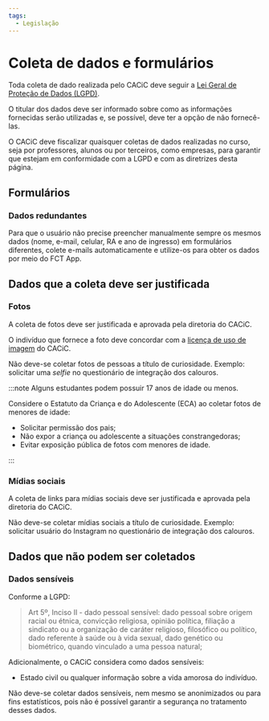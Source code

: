 ```yaml
---
tags:
  - Legislação
---
```


# Coleta de dados e formulários

Toda coleta de dado realizada pelo CACiC deve seguir a [Lei Geral de Proteção de Dados (LGPD)](https://www.planalto.gov.br/ccivil_03/_ato2015-2018/2018/lei/l13709.htm).

O titular dos dados deve ser informado sobre como as informações fornecidas serão utilizadas e, se possível, deve ter a opção de não fornecê-las.

O CACiC deve fiscalizar quaisquer coletas de dados realizadas no curso, seja por professores, alunos ou por terceiros, como empresas, para garantir que estejam em conformidade com a LGPD e com as diretrizes desta página.

## Formulários

### Dados redundantes

Para que o usuário não precise preencher manualmente sempre os mesmos dados (nome, e-mail, celular, RA e ano de ingresso) em formulários diferentes, colete e-mails automaticamente e utilize-os para obter os dados por meio do FCT App.

## Dados que a coleta deve ser justificada

### Fotos

A coleta de fotos deve ser justificada e aprovada pela diretoria do CACiC.

O indivíduo que fornece a foto deve concordar com a [licença de uso de imagem](https://cacic.dev.br/kb/CACiC/Legal/Licen%C3%A7a%20de%20uso%20de%20imagem) do CACiC.

Não deve-se coletar fotos de pessoas a título de curiosidade. Exemplo: solicitar uma _selfie_ no questionário de integração dos calouros.

:::note
Alguns estudantes podem possuir 17 anos de idade ou menos.

Considere o Estatuto da Criança e do Adolescente (ECA) ao coletar fotos de menores de idade:

- Solicitar permissão dos pais;
- Não expor a criança ou adolescente a situações constrangedoras;
- Evitar exposição pública de fotos com menores de idade.

:::

### Mídias sociais

A coleta de links para mídias sociais deve ser justificada e aprovada pela diretoria do CACiC.

Não deve-se coletar mídias sociais a título de curiosidade. Exemplo: solicitar usuário do Instagram no questionário de integração dos calouros.

## Dados que não podem ser coletados

### Dados sensíveis

Conforme a LGPD:

> Art 5º, Inciso II - dado pessoal sensível: dado pessoal sobre origem racial ou étnica, convicção religiosa, opinião política, filiação a sindicato ou a organização de caráter religioso, filosófico ou político, dado referente à saúde ou à vida sexual, dado genético ou biométrico, quando vinculado a uma pessoa natural;

Adicionalmente, o CACiC considera como dados sensíveis:

- Estado civil ou qualquer informação sobre a vida amorosa do indivíduo.

Não deve-se coletar dados sensíveis, nem mesmo se anonimizados ou para fins estatísticos, pois não é possível garantir a segurança no tratamento desses dados.
